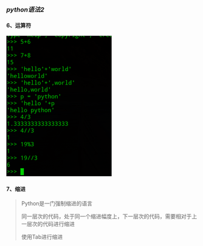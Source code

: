 ### *python语法2*

#### 6、运算符

![1554600884729](https://raw.githubusercontent.com/chenweizhe/NoteBook/master/pic/1554600884729.png)

#### 7、缩进

> Python是一门强制缩进的语言
>
> 同一层次的代码，处于同一个缩进幅度上，下一层次的代码，需要相对于上一层次的代码进行缩进
>
> 使用Tab进行缩进



#### 